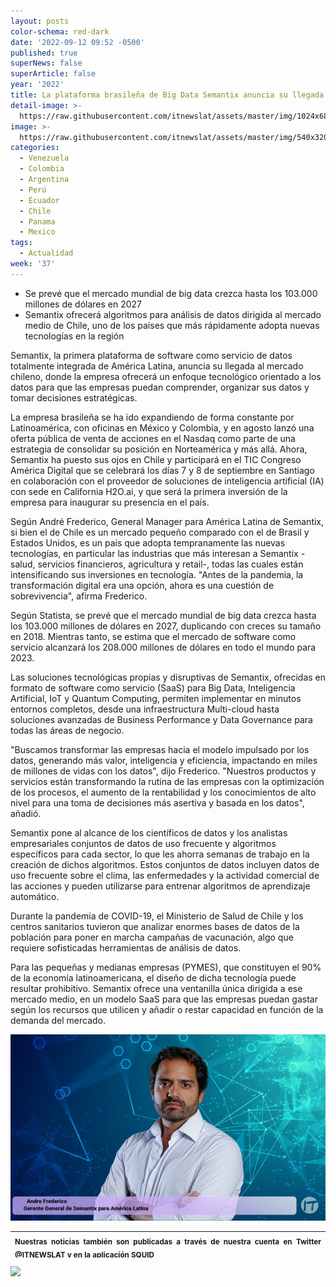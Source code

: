 ```yaml
---
layout: posts
color-schema: red-dark
date: '2022-09-12 09:52 -0500'
published: true
superNews: false
superArticle: false
year: '2022'
title: La plataforma brasileña de Big Data Semantix anuncia su llegada a Chile
detail-image: >-
  https://raw.githubusercontent.com/itnewslat/assets/master/img/1024x680/Andre-Frederico-g.jpg
image: >-
  https://raw.githubusercontent.com/itnewslat/assets/master/img/540x320/Andre-Frederico-p.jpg
categories:
  - Venezuela
  - Colombia
  - Argentina
  - Perú
  - Ecuador
  - Chile
  - Panama
  - Mexico
tags:
  - Actualidad
week: '37'
---
```

- Se prevé que el mercado mundial de big data crezca hasta los 103.000 millones de dólares en 2027
- Semantix ofrecerá algoritmos para análisis de datos dirigida al mercado medio de Chile, uno de los países que más rápidamente adopta nuevas tecnologías en la región

Semantix, la primera plataforma de software como servicio de datos totalmente integrada de América Latina, anuncia su llegada al mercado chileno, donde la empresa ofrecerá un enfoque tecnológico orientado a los datos para que las empresas puedan comprender, organizar sus datos y tomar decisiones estratégicas.
 
La empresa brasileña se ha ido expandiendo de forma constante por Latinoamérica, con oficinas en México y Colombia, y en agosto lanzó una oferta pública de venta de acciones en el Nasdaq como parte de una estrategia de consolidar su posición en Norteamérica y más allá. Ahora, Semantix ha puesto sus ojos en Chile y participará en el TIC Congreso América Digital que se celebrará los días 7 y 8 de septiembre en Santiago en colaboración con el proveedor de soluciones de inteligencia artificial (IA) con sede en California H2O.ai, y que será la primera inversión de la empresa para inaugurar su presencia en el país.
 
Según André Frederico, General Manager para América Latina de Semantix, si bien el de Chile es un mercado pequeño comparado con el de Brasil y Estados Unidos, es un país que adopta tempranamente las nuevas tecnologías, en particular las industrias que más interesan a Semantix -salud, servicios financieros, agricultura y retail-, todas las cuales están intensificando sus inversiones en tecnología. "Antes de la pandemia, la transformación digital era una opción, ahora es una cuestión de sobrevivencia", afirma Frederico.
 
Según Statista, se prevé que el mercado mundial de big data crezca hasta los 103.000 millones de dólares en 2027, duplicando con creces su tamaño en 2018. Mientras tanto, se estima que el mercado de software como servicio alcanzará los 208.000 millones de dólares en todo el mundo para 2023.
 
Las soluciones tecnológicas propias y disruptivas de Semantix, ofrecidas en formato de software como servicio (SaaS) para Big Data, Inteligencia Artificial, IoT y Quantum Computing, permiten implementar en minutos entornos completos, desde una infraestructura Multi-cloud hasta soluciones avanzadas de Business Performance y Data Governance para todas las áreas de negocio.
 
"Buscamos transformar las empresas hacia el modelo impulsado por los datos, generando más valor, inteligencia y eficiencia, impactando en miles de millones de vidas con los datos", dijo Frederico. "Nuestros productos y servicios están transformando la rutina de las empresas con la optimización de los procesos, el aumento de la rentabilidad y los conocimientos de alto nivel para una toma de decisiones más asertiva y basada en los datos", añadió.
 
Semantix pone al alcance de los científicos de datos y los analistas empresariales conjuntos de datos de uso frecuente y algoritmos específicos para cada sector, lo que les ahorra semanas de trabajo en la creación de dichos algoritmos. Estos conjuntos de datos incluyen datos de uso frecuente sobre el clima, las enfermedades y la actividad comercial de las acciones y pueden utilizarse para entrenar algoritmos de aprendizaje automático.
 
Durante la pandemia de COVID-19, el Ministerio de Salud de Chile y los centros sanitarios tuvieron que analizar enormes bases de datos de la población para poner en marcha campañas de vacunación, algo que requiere sofisticadas herramientas de análisis de datos.
 
Para las pequeñas y medianas empresas (PYMES), que constituyen el 90% de la economía latinoamericana, el diseño de dicha tecnología puede resultar prohibitivo. Semantix ofrece una ventanilla única dirigida a ese mercado medio, en un modelo SaaS para que las empresas puedan gastar según los recursos que utilicen y añadir o restar capacidad en función de la demanda del mercado.

![](https://raw.githubusercontent.com/itnewslat/assets/master/img/540x320/Andre-Frederico-p.jpg)

<table style="height: 42px;" width="569">
<tbody>
<tr>
<td style="text-align: justify;"><sub><strong>Nuestras noticias también son publicadas a través de nuestra cuenta en Twitter <a href="https://twitter.com/itnewslat?lang=es">@ITNEWSLAT</a> y en la aplicación <a href="https://squidapp.co/en/">SQUID</a></strong></sub></td>
</tr>
</tbody>
</table>

<img src="https://tracker.metricool.com/c3po.jpg?hash=56f88a41e39ab42c063cc51676587a04"/>